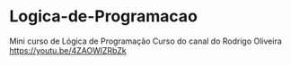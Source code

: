 # Logica-de-Programacao
Mini curso de Lógica de Programação
Curso do canal do Rodrigo Oliveira
https://youtu.be/4ZAOWlZRbZk
